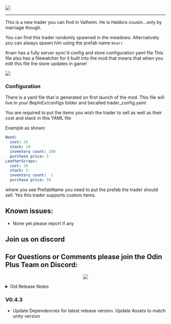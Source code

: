 
![](https://github.com/sbtoonz/Trader_2.0/raw/master/Images/Knarr.png)
****

This is a new trader you can find in Valheim. He is Haldors cousin...only by marriage though. 

You can find this trader randomly spawned in the meadows. Alternatively you can always spawn him using the prefab name
``Knarr``

Knarr has a fully server sync'd config and store configuration yaml file
This file also has a filewatcher for it built into the mod
that means that when you edit this file the store updates in game!


![](https://cdn.discordapp.com/attachments/1081545225287249930/1085701970825842798/ezgif.com-video-to-gif.gif)
### Configuration

There is a yaml file that is generated on first launch of the mod. This file will live in your BepInEx/configs folder and becalled trader_config.yaml

You are required to put the items you wish the trader to sell as well as their cost and stack in this YAML file 

Example as shown:
```yaml
Wood:
  cost: 10
  stack: 10
  inventory count: 100
  purchase price: 5
LeatherScraps:
  cost: 10
  stack: 5
  inventory count: -1
  purchase price: 50
```

where you see PrefabName you need to put the prefab the trader should sell. Yes this trader supports custom items.


## Known issues:
* None yet please report if any

## Join us on discord

<p align="center"><h2>For Questions or Comments please join the Odin Plus Team on Discord:</h2></p>

<p align="center"><a href="https://discord.gg/mbkPcvu9ax"><img src="https://i.imgur.com/Ji3u63C.png"></a></p>

<details>
<summary>Old Release Notes</summary>

### V0.0.1
* Initial release

### V0.0.2
* Added prefab for currency as a config option
* Fixed potential incompatibility when loading Objects into trader inventory

### V0.0.3
* Updated the materials on the store background to get cloned at runtime from other UI elements that way when its dark the panel will be dark etc
* Fixed reported errors on the menu patch


### V0.0.4
* Made it fail gracefully if you put a bad entry in the YML
* Made SellSFX play random instead of all at once
* TODO: Tie SFX into audio mixer global group


### V0.0.5
* Added yaml file watcher for server only, if file is updated on server it is live updated in game
* Setup custom value synchronization for the traders config entries clients get servers config values now

### V0.0.6
* Fix typo in README

### V0.0.7
* Take PR from @blaxxun-boop of CLLC that fixes filewatcher on *nix servers 


### V0.0.8
* Start framework for inventory of items Knarr can now hold a fixed count of things.

### V0.0.9
* Add GUI elements to indicate if there is an inventory count of the item Inventory count example YML included with mod

### V0.1.0
* Added dragNdrop to the store screen UI element. You can now move it around the screen if you please

### V0.1.1
* Fixed issue where if item stack sale made inventory go negative it was not removed from store

### V0.1.2 
* Added config option to remove randomly spawning Knarr from your world

### V0.1.3
* Changed the stores loading tactic to an async/await method. This makes stores with huge item counts loud instantly and no longer take up FPS when loading in items

### V0.1.4
* Added config option to log sales Knarr makes, this includes who purchased the item, what item was sold, and the currency volume spent on the item
* Added fix for randomly spawning Knarr (hopefully)
* Updated serversync binary

### V0.1.5
* Finally fixed randomly spawning Knarr from throwing obscene volume of errors What Happened? When using the method I wanted the game attempted to add 2x network components to Knarr and it caused issues this is now fixed

### V0.1.6
* Fixed UI Window being able to be dragged out of the game screen
* Added terminal command to clean up Knarr from the world if you have previous bad spawns of him. To enter this command bring up your terminal by hitting f5 and type `remove knarr` if you are an admin the command will wipe knarr from that map

### V0.1.7
* Fixed random stacking bug 
* Added terminal command to find knarr spawns in your world `find knarr` in your console to locate random spawn and player spawned versions of knarr

### V0.1.8
* Fixed bug in random spawning Knarr
* Fixed terminal command for locating knarr to lock to admin

### V0.1.9
* Fixed Auga incompatibility with newest release

### V0.2.0
* Added more graceful failure message if you have bad prefab in config for currency
* Altered prefab resolution tactic to work with ZnetScene.instance instead of ObjectDB. All things must have an ItemDrop that Knarr vends
* Added configuration option to only allow knarr to vend the items a player knows recipes for

### V0.2.1
* Gave some more graceful failures for when issues present themselves 
* UI Will no longer open if your store is empty
* Fixed location not being used from config for store screen 

### V0.2.2
* Fixed up RPC for Find Knarr to work on servers.
* Added a repair icon to the store window You can set a lucky number in the config. When pressing the repair button a virtual dice will roll. If this dice hits your lucky number repairs will go through


### V0.2.3
* Fixed some annoying stack bug that was introduced in recent update 
* updated ServerSync to newest master 
* Knarr is now using the in game 'creature' shader which should give him a better feeling look in game

### V0.2.4
* Fix bug caught by Horem (interferes with Jewelcrafting and OdinsQOL)
* Changed the way the PlayerBase effectArea was made so you cant interact with knarr from super far now 

### V0.2.5
* Knarr can now buy things from the player!, This has a new line entry your your trader_config.yaml file that is called 'purchase price' if this value is set to 0 the item will not show in the list of things knarr can buy from the player

### V0.2.6
* Added options to hide repair tab
* Added option to hide sell tab

### V0.2.7
* ServerSync Update

### V0.2.8
* ServerSync Update

### V0.2.9
* Mistlands Update

### V0.3.0
* Avoid package deprecation 

### V0.3.1
* Add configuration option to turn off knarr's audio cue's when walking up to him

### V0.3.2
* Alpha Gamepad support is here for knarr now for those who care.

### V0.3.3
* Remove some artifact rotation controlling code from Knarr
* Fix server join issues with knarr. During refactor of ShaderReplacer code I did introduce a bug which prevented knarr from being started on some server instances properly. This should now be resolved.



### V0.3.4
* Updated Knarr to use TextMesh pro ... cuz I have been waiting since valheim launched to get this in game
* Major performance upgrades when using huge item lists with knarr (techy terms are object pooling)
* Updated to be compat with latest game version

### V0.3.5
* Fixed a whoopsy I missed in last push. Tstore makes it hard to just reup the same mod so here is a new version


### V0.3.6
* Added the ability to split up the items sold to knarr when you have more than 1 item in your inventory.

### V0.3.7
* Fixed item sync with servers not happening in situations
* Increased knarrs range of spawn (for older worlds using genloc)
* Fixed SOME FPS loss reported while knarr exists in world


### V0.3.8
* Address reports of lag

### V0.3.9
* Fixed a NRE (red text spam) report when using knarr on servers and disvovering his location

### V0.4.0
* Fixed sync issue with player inventory items for sale when YML wasnt given to player prior to join, Added some error handling around this please open a git issue if anything persists

### V0.4.1
* Fixed github reported issue, where if player sold items via split panel wrong volume was being given to knarr this is now fixed


### V0.4.2
* Fix github reported issue, where if Knarr was installed through r2/thunderstore he would fail to resolve his config file this was due to some old amateur code I wrote.

</details>

### V0.4.3
* Update Dependencies for latest release version. Update Assets to match unity version